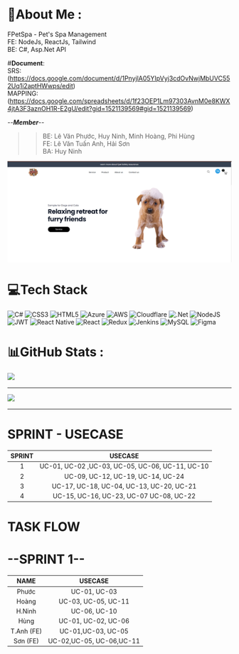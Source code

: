 # 💫About Me : </br>
FPetSpa - Pet's Spa Management  
FE: NodeJs, ReactJs, Tailwind </br>
BE: C#, Asp.Net API </br>

#**Document**: </br>
SRS: (https://docs.google.com/document/d/1PnyjlA05YIpVyj3cdOvNwjMbUVC552Uq1i2aptHWwps/edit) </br>
MAPPING: (https://docs.google.com/spreadsheets/d/1f23OEP1Lm97303AvnM0e8KWX4jtA3F3aznOH1R-E2gU/edit?gid=1521139569#gid=1521139569) </br>

 --***Member***--
>> BE: Lê Văn Phước, Huy Ninh, Minh Hoàng, Phi Hùng </br>
>> FE: Lê Văn Tuấn Anh, Hải Sơn </br>
>> BA: Huy Ninh </br>

![HomePage](image.png)

# 💻Tech Stack
![C#](https://img.shields.io/badge/c%23-%23239120.svg?style=for-the-badge&logo=c-sharp&logoColor=white) ![CSS3](https://img.shields.io/badge/css3-%231572B6.svg?style=for-the-badge&logo=css3&logoColor=white) ![HTML5](https://img.shields.io/badge/html5-%23E34F26.svg?style=for-the-badge&logo=html5&logoColor=white) ![Azure](https://img.shields.io/badge/azure-%230072C6.svg?style=for-the-badge&logo=azure-devops&logoColor=white) ![AWS](https://img.shields.io/badge/AWS-%23FF9900.svg?style=for-the-badge&logo=amazon-aws&logoColor=white) ![Cloudflare](https://img.shields.io/badge/Cloudflare-F38020?style=for-the-badge&logo=Cloudflare&logoColor=white) ![.Net](https://img.shields.io/badge/.NET-5C2D91?style=for-the-badge&logo=.net&logoColor=white) ![NodeJS](https://img.shields.io/badge/node.js-6DA55F?style=for-the-badge&logo=node.js&logoColor=white) ![JWT](https://img.shields.io/badge/JWT-black?style=for-the-badge&logo=JSON%20web%20tokens) ![React Native](https://img.shields.io/badge/react_native-%2320232a.svg?style=for-the-badge&logo=react&logoColor=%2361DAFB) ![React](https://img.shields.io/badge/react-%2320232a.svg?style=for-the-badge&logo=react&logoColor=%2361DAFB) ![Redux](https://img.shields.io/badge/redux-%23593d88.svg?style=for-the-badge&logo=redux&logoColor=white) ![Jenkins](https://img.shields.io/badge/jenkins-%232C5263.svg?style=for-the-badge&logo=jenkins&logoColor=white) ![MySQL](https://img.shields.io/badge/mysql-%2300f.svg?style=for-the-badge&logo=mysql&logoColor=white) 	![Figma](https://img.shields.io/badge/figma-%23F24E1E.svg?style=for-the-badge&logo=figma&logoColor=white)
# 📊GitHub Stats :

![](https://github-readme-stats.vercel.app/api/top-langs/?username=AkihitoNguyen&theme=monokai&hide_border=true&include_all_commits=false&count_private=true&layout=compact)

---
[![](https://visitcount.itsvg.in/api?id=AkihitoNguyen&icon=0&color=0)](https://visitcount.itsvg.in)

----
# SPRINT - USECASE
| SPRINT | USECASE   |
|:--:|:------------:|
| 1 | UC-01, UC-02 ,UC-03, UC-05, UC-06, UC-11, UC-10	 |
| 2 |UC-09, 	UC-12,	UC-19,	UC-14,	UC-24	|
| 3 |UC-17, UC-18,	UC-04,	UC-13,	UC-20,	UC-21	 |
| 4 |UC-15, UC-16,	UC-23,	UC-07	UC-08,	UC-22	 |

# TASK FLOW
# --SPRINT 1--
| NAME | USECASE   |
|:--:|:------------:|
| Phước | UC-01, UC-03 |
| Hoàng | UC-03, UC-05, UC-11|
| H.Ninh| UC-06, UC-10 |
| Hùng |UC-01, UC-02, UC-06  |
| T.Anh (FE) |UC-01,UC-03, UC-05 |
| Sơn (FE)|UC-02,UC-05, UC-06,UC-11	 |
